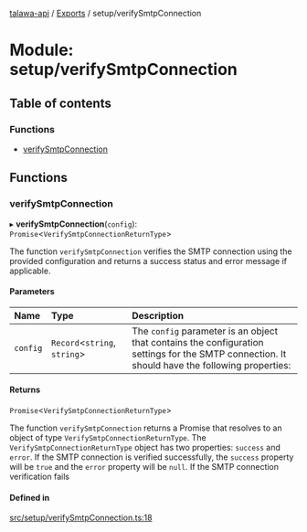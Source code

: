 [talawa-api](../README.md) / [Exports](../modules.md) / setup/verifySmtpConnection

# Module: setup/verifySmtpConnection

## Table of contents

### Functions

- [verifySmtpConnection](setup_verifySmtpConnection.md#verifysmtpconnection)

## Functions

### verifySmtpConnection

▸ **verifySmtpConnection**(`config`): `Promise`\<`VerifySmtpConnectionReturnType`\>

The function `verifySmtpConnection` verifies the SMTP connection using the provided configuration
and returns a success status and error message if applicable.

#### Parameters

| Name | Type | Description |
| :------ | :------ | :------ |
| `config` | `Record`\<`string`, `string`\> | The `config` parameter is an object that contains the configuration settings for the SMTP connection. It should have the following properties: |

#### Returns

`Promise`\<`VerifySmtpConnectionReturnType`\>

The function `verifySmtpConnection` returns a Promise that resolves to an object of type
`VerifySmtpConnectionReturnType`. The `VerifySmtpConnectionReturnType` object has two properties:
`success` and `error`. If the SMTP connection is verified successfully, the `success` property will
be `true` and the `error` property will be `null`. If the SMTP connection verification fails

#### Defined in

[src/setup/verifySmtpConnection.ts:18](https://github.com/PalisadoesFoundation/talawa-api/blob/e5f7a9d/src/setup/verifySmtpConnection.ts#L18)
